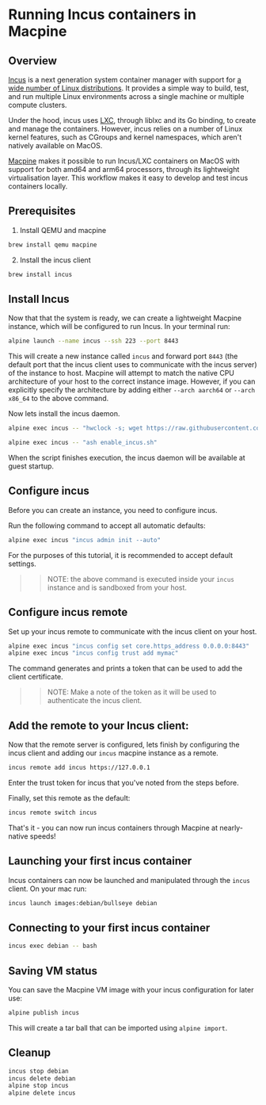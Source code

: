 # Running Incus containers in Macpine

## Overview

[Incus](https://linuxcontainers.org/incus/) is a next generation system container manager with support for [a wide number of Linux distributions](https://images.linuxcontainers.org). It provides a simple way to build, test, and run multiple Linux environments across a single machine or multiple compute clusters.

Under the hood, incus uses [LXC](https://linuxcontainers.org/lxc/introduction/), through liblxc and its Go binding, to create and manage the containers. However, incus relies on a number of Linux kernel features, such as CGroups and kernel namespaces, which aren't natively available on MacOS.

[Macpine](https://github.com/beringresearch/macpine) makes it possible to run Incus/LXC containers on MacOS with support for both amd64 and arm64 processors, through its lightweight virtualisation layer. This workflow makes it easy to develop and test incus containers locally.

## Prerequisites

1. Install QEMU and macpine

```bash
brew install qemu macpine
```

2. Install the incus client

```bash
brew install incus
```

## Install Incus
Now that that the system is ready, we can create a lightweight Macpine instance, which will be configured to run Incus. In your terminal run:

```bash
alpine launch --name incus --ssh 223 --port 8443
```

This will create a new instance called `incus` and forward port `8443` (the default port that the incus client uses to communicate with the incus server) of the instance to host. Macpine will attempt to match the native CPU architecture of your host to the correct instance image. However, if you can explicitly specify the architecture by adding either `--arch aarch64` or `--arch x86_64` to the above command.

Now lets install the incus daemon.

```bash
alpine exec incus -- "hwclock -s; wget https://raw.githubusercontent.com/beringresearch/macpine/main/scripts/enable_incus.sh"

alpine exec incus -- "ash enable_incus.sh"
```

When the script finishes execution, the incus daemon will be available at guest startup.

## Configure incus
Before you can create an instance, you need to configure incus.

Run the following command to accept all automatic defaults:

```bash
alpine exec incus "incus admin init --auto"
```

For the purposes of this tutorial, it is recommended to accept default settings.

>> NOTE: the above command is executed inside your `incus` instance and is sandboxed from your host.

## Configure incus remote

Set up your incus remote to communicate with the incus client on your host.

```bash
alpine exec incus "incus config set core.https_address 0.0.0.0:8443"
alpine exec incus "incus config trust add mymac"
```

The command generates and prints a token that can be used to add the client certificate.

>> NOTE: Make a note of the token as it will be used to authenticate the incus client.

## Add the remote to your Incus client:

Now that the remote server is configured, lets finish by configuring the incus client and adding our `incus` macpine instance as a remote.

```bash
incus remote add incus https://127.0.0.1
```

Enter the trust token for incus that you've noted from the steps before.

Finally, set this remote as the default:

```bash
incus remote switch incus
```

That's it - you can now run incus containers through Macpine at nearly-native speeds!

## Launching your first incus container

Incus containers can now be launched and manipulated through the `incus` client. On your mac run:

```bash
incus launch images:debian/bullseye debian
```


## Connecting to your first incus container

```bash
incus exec debian -- bash
```

## Saving VM status

You can save the Macpine VM image with your incus configuration for later use:

```bash
alpine publish incus
```

This will create a tar ball that can be imported using `alpine import`.

## Cleanup

```bash
incus stop debian
incus delete debian
alpine stop incus
alpine delete incus
```